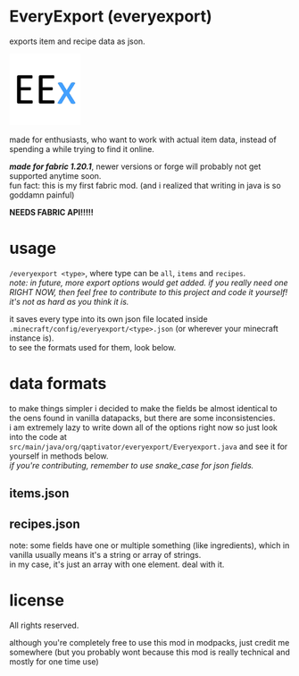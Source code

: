 # EveryExport (everyexport)
exports item and recipe data as json.

![everyexport icon, which has the letters EEx in it on a white background, where E's are black and x is cyan (light blue)](./src/main/resources/assets/everyexport/icon.png)

made for enthusiasts, who want to work with actual item data, instead of spending a while trying to find it online.

_**made for fabric 1.20.1**_, newer versions or forge will probably not get supported anytime soon.  
fun fact: this is my first fabric mod. (and i realized that writing in java is so goddamn painful)

**NEEDS FABRIC API!!!!!**

# usage

`/everyexport <type>`, where type can be `all`, `items` and `recipes`.  
_note: in future, more export options would get added. if you really need one RIGHT NOW, then feel free to contribute to this project and code it yourself! it's not as hard as you think it is._

it saves every type into its own json file located inside `.minecraft/config/everyexport/<type>.json` (or wherever your minecraft instance is).  
to see the formats used for them, look below.

# data formats

to make things simpler i decided to make the fields be almost identical to the oens found in vanilla datapacks, but there are some inconsistencies.  
i am extremely lazy to write down all of the options right now so just look into the code at `src/main/java/org/qaptivator/everyexport/Everyexport.java` and see it for yourself in methods below.  
_if you're contributing, remember to use snake_case for json fields._

## items.json

## recipes.json

note: some fields have one or multiple something (like ingredients), which in vanilla usually means it's a string or array of strings.  
in my case, it's just an array with one element. deal with it.

# license

All rights reserved.

although you're completely free to use this mod in modpacks, just credit me somewhere (but you probably wont because this mod is really technical and mostly for one time use)
